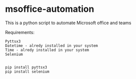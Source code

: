 # msoffice-automation
This is a python script to automate Microsoft office and teams


Requirements:

	Pyttsx3
	Datetime - alredy installed in your system
	Time - alredy installed in your system
	Selenium


	pip install pyttsx3
	pip install selenium
